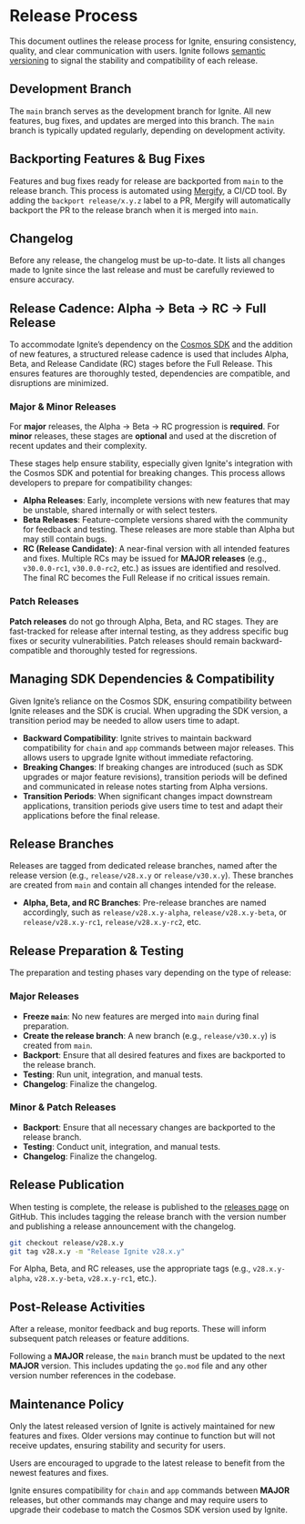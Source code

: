 # Release Process

This document outlines the release process for Ignite, ensuring consistency, quality, and clear communication with users. Ignite follows [semantic versioning](https://semver.org/) to signal the stability and compatibility of each release.

## Development Branch

The `main` branch serves as the development branch for Ignite. All new features, bug fixes, and updates are merged into this branch. The `main` branch is typically updated regularly, depending on development activity.

## Backporting Features & Bug Fixes

Features and bug fixes ready for release are backported from `main` to the release branch. This process is automated using [Mergify](https://mergify.com/), a CI/CD tool. By adding the `backport release/x.y.z` label to a PR, Mergify will automatically backport the PR to the release branch when it is merged into `main`.

## Changelog

Before any release, the changelog must be up-to-date. It lists all changes made to Ignite since the last release and must be carefully reviewed to ensure accuracy.

## Release Cadence: Alpha → Beta → RC → Full Release

To accommodate Ignite’s dependency on the [Cosmos SDK](https://github.com/cosmos/cosmos-sdk) and the addition of new features, a structured release cadence is used that includes Alpha, Beta, and Release Candidate (RC) stages before the Full Release. This ensures features are thoroughly tested, dependencies are compatible, and disruptions are minimized.

### Major & Minor Releases

For **major** releases, the Alpha → Beta → RC progression is **required**. For **minor** releases, these stages are **optional** and used at the discretion of recent updates and their complexity.

These stages help ensure stability, especially given Ignite's integration with the Cosmos SDK and potential for breaking changes. This process allows developers to prepare for compatibility changes:

- **Alpha Releases**: Early, incomplete versions with new features that may be unstable, shared internally or with select testers.
- **Beta Releases**: Feature-complete versions shared with the community for feedback and testing. These releases are more stable than Alpha but may still contain bugs.
- **RC (Release Candidate)**: A near-final version with all intended features and fixes. Multiple RCs may be issued for **MAJOR releases** (e.g., `v30.0.0-rc1`, `v30.0.0-rc2`, etc.) as issues are identified and resolved. The final RC becomes the Full Release if no critical issues remain.

### Patch Releases

**Patch releases** do not go through Alpha, Beta, and RC stages. They are fast-tracked for release after internal testing, as they address specific bug fixes or security vulnerabilities. Patch releases should remain backward-compatible and thoroughly tested for regressions.

## Managing SDK Dependencies & Compatibility

Given Ignite’s reliance on the Cosmos SDK, ensuring compatibility between Ignite releases and the SDK is crucial. When upgrading the SDK version, a transition period may be needed to allow users time to adapt.

- **Backward Compatibility**: Ignite strives to maintain backward compatibility for `chain` and `app` commands between major releases. This allows users to upgrade Ignite without immediate refactoring.
- **Breaking Changes**: If breaking changes are introduced (such as SDK upgrades or major feature revisions), transition periods will be defined and communicated in release notes starting from Alpha versions.
- **Transition Periods**: When significant changes impact downstream applications, transition periods give users time to test and adapt their applications before the final release.

## Release Branches

Releases are tagged from dedicated release branches, named after the release version (e.g., `release/v28.x.y` or `release/v30.x.y`). These branches are created from `main` and contain all changes intended for the release.

- **Alpha, Beta, and RC Branches**: Pre-release branches are named accordingly, such as `release/v28.x.y-alpha`, `release/v28.x.y-beta`, or `release/v28.x.y-rc1`, `release/v28.x.y-rc2`, etc.

## Release Preparation & Testing

The preparation and testing phases vary depending on the type of release:

### Major Releases

- **Freeze `main`**: No new features are merged into `main` during final preparation.
- **Create the release branch**: A new branch (e.g., `release/v30.x.y`) is created from `main`.
- **Backport**: Ensure that all desired features and fixes are backported to the release branch.
- **Testing**: Run unit, integration, and manual tests.
- **Changelog**: Finalize the changelog.

### Minor & Patch Releases

- **Backport**: Ensure that all necessary changes are backported to the release branch.
- **Testing**: Conduct unit, integration, and manual tests.
- **Changelog**: Finalize the changelog.

## Release Publication

When testing is complete, the release is published to the [releases page](https://github.com/ignite/cli/releases) on GitHub. This includes tagging the release branch with the version number and publishing a release announcement with the changelog.

```sh
git checkout release/v28.x.y
git tag v28.x.y -m "Release Ignite v28.x.y"
```

For Alpha, Beta, and RC releases, use the appropriate tags (e.g., `v28.x.y-alpha`, `v28.x.y-beta`, `v28.x.y-rc1`, etc.).

## Post-Release Activities

After a release, monitor feedback and bug reports. These will inform subsequent patch releases or feature additions.

Following a **MAJOR** release, the `main` branch must be updated to the next **MAJOR** version. This includes updating the `go.mod` file and any other version number references in the codebase.

## Maintenance Policy

Only the latest released version of Ignite is actively maintained for new features and fixes. Older versions may continue to function but will not receive updates, ensuring stability and security for users.

Users are encouraged to upgrade to the latest release to benefit from the newest features and fixes.

Ignite ensures compatibility for `chain` and `app` commands between **MAJOR** releases, but other commands may change and may require users to upgrade their codebase to match the Cosmos SDK version used by Ignite.

